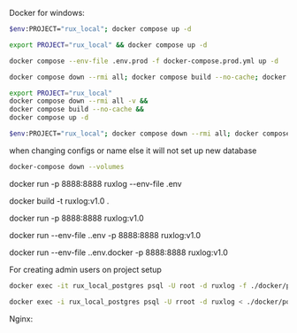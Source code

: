 Docker for windows:

```bash
$env:PROJECT="rux_local"; docker compose up -d
```

```bash
export PROJECT="rux_local" && docker compose up -d
```

```bash
docker compose --env-file .env.prod -f docker-compose.prod.yml up -d
```

```bash
docker compose down --rmi all; docker compose build --no-cache; docker compose up -d
```

```bash
export PROJECT="rux_local"
docker compose down --rmi all -v &&
docker compose build --no-cache &&
docker compose up -d
```

```bash
$env:PROJECT="rux_local"; docker compose down --rmi all; docker compose build --no-cache; docker compose up -d
```

when changing configs or name else it will not set up new database

```bash
docker-compose down --volumes
```

docker run -p 8888:8888 ruxlog --env-file .env

docker build -t ruxlog:v1.0 .

docker run -p 8888:8888 ruxlog:v1.0

docker run --env-file .\.env -p 8888:8888 ruxlog:v1.0

docker run --env-file .\.env.docker -p 8888:8888 ruxlog:v1.0

For creating admin users on project setup

```bash
docker exec -it rux_local_postgres psql -U root -d ruxlog -f ./docker/postgres/admin_users.sql
```

```bash
docker exec -i rux_local_postgres psql -U rroot -d ruxlog < ./docker/postgres/admin_users.sql
```

Nginx:

```

```
